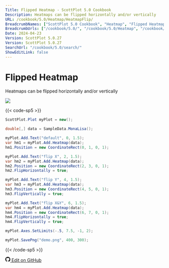 ```yaml
---
Title: Flipped Heatmap - ScottPlot 5.0 Cookbook
Description: Heatmaps can be flipped horizontally and/or vertically
URL: /cookbook/5.0/Heatmap/HeatmapFlip/
BreadcrumbNames: ["ScottPlot 5.0 Cookbook", "Heatmap", "Flipped Heatmap"]
BreadcrumbUrls: ["/cookbook/5.0/", "/cookbook/5.0/Heatmap", "/cookbook/5.0/Heatmap/HeatmapFlip"]
Date: 2024-04-23
Version: ScottPlot 5.0.27
Version: ScottPlot 5.0.27
SearchUrl: "/cookbook/5.0/search/"
ShowEditLink: false
---
```


# Flipped Heatmap


Heatmaps can be flipped horizontally and/or vertically

[![](/cookbook/5.0/images/HeatmapFlip.png?240423091821)](/cookbook/5.0/images/HeatmapFlip.png?240423091821)

{{< code-sp5 >}}

```cs
ScottPlot.Plot myPlot = new();

double[,] data = SampleData.MonaLisa();

myPlot.Add.Text("default", 0, 1.5);
var hm1 = myPlot.Add.Heatmap(data);
hm1.Position = new CoordinateRect(0, 1, 0, 1);

myPlot.Add.Text("flip X", 2, 1.5);
var hm2 = myPlot.Add.Heatmap(data);
hm2.Position = new CoordinateRect(2, 3, 0, 1);
hm2.FlipHorizontally = true;

myPlot.Add.Text("flip Y", 4, 1.5);
var hm3 = myPlot.Add.Heatmap(data);
hm3.Position = new CoordinateRect(4, 5, 0, 1);
hm3.FlipVertically = true;

myPlot.Add.Text("flip X&Y", 6, 1.5);
var hm4 = myPlot.Add.Heatmap(data);
hm4.Position = new CoordinateRect(6, 7, 0, 1);
hm4.FlipHorizontally = true;
hm4.FlipVertically = true;

myPlot.Axes.SetLimits(-.5, 7.5, -1, 2);

myPlot.SavePng("demo.png", 400, 300);

```

{{< /code-sp5 >}}

<a href='https://github.com/ScottPlot/ScottPlot/blob/main/src/ScottPlot5/ScottPlot5%20Cookbook/Recipes/PlotTypes/Heatmap.cs'><svg xmlns="http://www.w3.org/2000/svg" width="16" height="16" fill="currentColor" class="mb-1 bi bi-github" viewBox="0 0 16 16">
  <path d="M8 0C3.58 0 0 3.58 0 8c0 3.54 2.29 6.53 5.47 7.59.4.07.55-.17.55-.38 0-.19-.01-.82-.01-1.49-2.01.37-2.53-.49-2.69-.94-.09-.23-.48-.94-.82-1.13-.28-.15-.68-.52-.01-.53.63-.01 1.08.58 1.23.82.72 1.21 1.87.87 2.33.66.07-.52.28-.87.51-1.07-1.78-.2-3.64-.89-3.64-3.95 0-.87.31-1.59.82-2.15-.08-.2-.36-1.02.08-2.12 0 0 .67-.21 2.2.82.64-.18 1.32-.27 2-.27s1.36.09 2 .27c1.53-1.04 2.2-.82 2.2-.82.44 1.1.16 1.92.08 2.12.51.56.82 1.27.82 2.15 0 3.07-1.87 3.75-3.65 3.95.29.25.54.73.54 1.48 0 1.07-.01 1.93-.01 2.2 0 .21.15.46.55.38A8.01 8.01 0 0 0 16 8c0-4.42-3.58-8-8-8"/>
</svg> Edit on GitHub</a>

